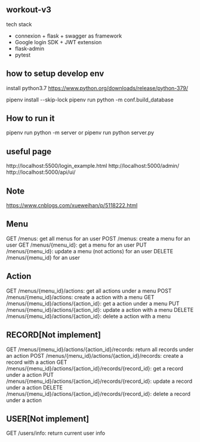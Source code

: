 ## workout-v3

tech stack

- connexion + flask + swagger as framework
- Google login SDK + JWT extension
- flask-admin
- pytest

## how to setup develop env

install python3.7
https://www.python.org/downloads/release/python-379/

pipenv install --skip-lock
pipenv run python -m conf.build_database

## How to run it

pipenv run python -m server or
pipenv run python server.py

## useful page

http://localhost:5500/login_example.html
http://localhost:5000/admin/
http://localhost:5000/api/ui/

## Note

https://www.cnblogs.com/xueweihan/p/5118222.html

## Menu

GET /menus: get all menus for an user
POST /menus: create a menu for an user
GET /menus/{menu_id}: get a menu for an user
PUT /menus/{menu_id}: update a menu (not actions) for an user
DELETE /menus/{menu_id} for an user

## Action

GET /menus/{menu_id}/actions: get all actions under a menu
POST /menus/{menu_id}/actions: create a action with a menu
GET /menus/{menu_id}/actions/{action_id}: get a action under a menu
PUT /menus/{menu_id}/actions/{action_id}: update a action with a menu
DELETE /menus/{menu_id}/actions/{action_id}: delete a action with a menu

## RECORD[Not implement]

GET /menus/{menu_id}/actions/{action_id}/records: return all records under an action
POST /menus/{menu_id}/actions/{action_id}/records: create a record with a action
GET /menus/{menu_id}/actions/{action_id}/records/{record_id}: get a record under a action
PUT /menus/{menu_id}/actions/{action_id}/records/{record_id}: update a record under a action
DELETE /menus/{menu_id}/actions/{action_id}/records/{record_id}: delete a record under a action

## USER[Not implement]

GET /users/info: return current user info
